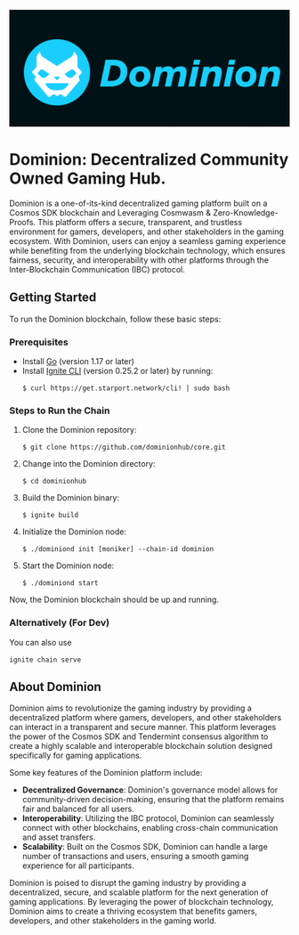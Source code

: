 ![Banner](assets/banner-small.png)

# Dominion: Decentralized Community Owned Gaming Hub.

Dominion is a one-of-its-kind decentralized gaming platform built on a Cosmos SDK blockchain and Leveraging Cosmwasm & Zero-Knowledge-Proofs. This platform offers a secure, transparent, and trustless environment for gamers, developers, and other stakeholders in the gaming ecosystem. With Dominion, users can enjoy a seamless gaming experience while benefiting from the underlying blockchain technology, which ensures fairness, security, and interoperability with other platforms through the Inter-Blockchain Communication (IBC) protocol.

## Getting Started

To run the Dominion blockchain, follow these basic steps:

### Prerequisites

- Install [Go](https://golang.org/doc/install) (version 1.17 or later)
- Install [Ignite CLI](https://tutorials.cosmos.network/hands-on-exercise/1-ignite-cli/1-ignitecli.html) (version 0.25.2 or later) by running:
  ```
  $ curl https://get.starport.network/cli! | sudo bash
  ```

### Steps to Run the Chain

1. Clone the Dominion repository:
   ```
   $ git clone https://github.com/dominionhub/core.git
   ```

2. Change into the Dominion directory:
   ```
   $ cd dominionhub
   ```

3. Build the Dominion binary:
   ```
   $ ignite build
   ```

4. Initialize the Dominion node:
   ```
   $ ./dominiond init [moniker] --chain-id dominion
   ```

5. Start the Dominion node:
   ```
   $ ./dominiond start
   ```

Now, the Dominion blockchain should be up and running.

### Alternatively (For Dev)

You can also use 
```
ignite chain serve 
```

## About Dominion

Dominion aims to revolutionize the gaming industry by providing a decentralized platform where gamers, developers, and other stakeholders can interact in a transparent and secure manner. This platform leverages the power of the Cosmos SDK and Tendermint consensus algorithm to create a highly scalable and interoperable blockchain solution designed specifically for gaming applications.

Some key features of the Dominion platform include:

- **Decentralized Governance**: Dominion's governance model allows for community-driven decision-making, ensuring that the platform remains fair and balanced for all users.
- **Interoperability**: Utilizing the IBC protocol, Dominion can seamlessly connect with other blockchains, enabling cross-chain communication and asset transfers.
- **Scalability**: Built on the Cosmos SDK, Dominion can handle a large number of transactions and users, ensuring a smooth gaming experience for all participants.

Dominion is poised to disrupt the gaming industry by providing a decentralized, secure, and scalable platform for the next generation of gaming applications. By leveraging the power of blockchain technology, Dominion aims to create a thriving ecosystem that benefits gamers, developers, and other stakeholders in the gaming world.
